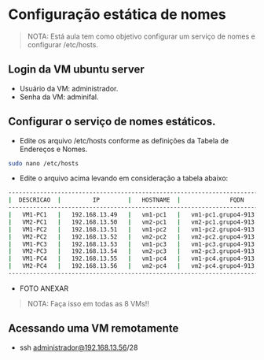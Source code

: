 <h1 align="left"> Configuração estática de nomes</h1>

> NOTA: Está aula tem como objetivo configurar um serviço de nomes e  configurar /etc/hosts.

## Login da VM ubuntu server

* Usuário da VM: administrador.
* Senha da VM: adminifal.

## Configurar o serviço de nomes estáticos.

* Edite os arquivo /etc/hosts conforme as definições da Tabela de Endereços e Nomes.
```bash
sudo nano /etc/hosts
```
* Edite o arquivo acima levando em consideração a tabela abaixo:
```bash
-------------------------------------------------------------------------------------------------
|  DESCRICAO  |         IP        |   HOSTNAME  |              FQDN                  |  ALIASE  |
-------------------------------------------------------------------------------------------------
|   VM1-PC1   |   192.168.13.49   |   vm1-pc1   |   vm1-pc1.grupo4-913.ifalara.net   |   gio1   |
|   VM2-PC1   |   192.168.13.50   |   vm2-pc1   |   vm2-pc1.grupo4-913.ifalara.net   |   gio2   |
|   VM1-PC2   |   192.168.13.51   |   vm1-pc2   |   vm1-pc2.grupo4-913.ifalara.net   |    ju1   |
|   VM2-PC2   |   192.168.13.52   |   vm2-pc2   |   vm2-pc2.grupo4-913.ifalara.net   |    ju2   |
|   VM1-PC3   |   192.168.13.53   |   vm1-pc3   |   vm1-pc3.grupo4-913.ifalara.net   |   cris1  |
|   VM2-PC3   |   192.168.13.54   |   vm2-pc3   |   vm2-pc3.grupo4-913.ifalara.net   |   cris2  |
|   VM1-PC4   |   192.168.13.55   |   vm1-pc4   |   vm1-pc4.grupo4-913.ifalara.net   |   lud1   |
|   VM2-PC4   |   192.168.13.56   |   vm2-pc4   |   vm2-pc4.grupo4-913.ifalara.net   |   lud2   |
-------------------------------------------------------------------------------------------------
```
* FOTO ANEXAR
>NOTA: Faça isso em todas as 8 VMs!!

## Acessando uma VM remotamente


* ssh administrador@192.168.13.56/28


